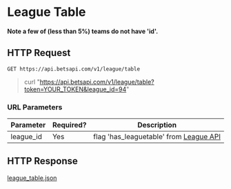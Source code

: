 # League Table

**Note a few of (less than 5%) teams do not have 'id'.**

## HTTP Request

`GET https://api.betsapi.com/v1/league/table`

> curl "https://api.betsapi.com/v1/league/table?token=YOUR_TOKEN&league_id=94"

### URL Parameters

Parameter | Required? | Description
--------- | ------- | -----------
league_id | Yes | flag 'has_leaguetable' from [League API](#league)

## HTTP Response

[league_table.json](../samples/league_table.json)